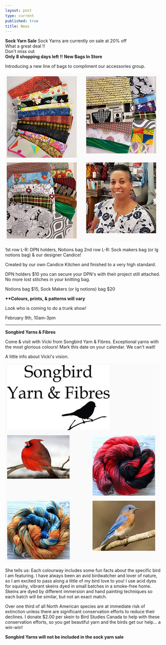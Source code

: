 ```yaml
---
layout: post
type: current
published: true
title: News
---
```

<strong>Sock Yarn Sale</strong>
Sock Yarns are currently on sale at 20% off
<br />
What a great deal !!
<br />
Don't miss out
<br />
<strong>Only 8 shopping days left !!</strong>
<strong>New Bags In Store</strong>

Introducing a new line of bags to compliment our accessories group.

<img src="/img/febwhatsnew.jpg">

1st row L-R: DPN holders, Notions bag
2nd row L-R: Sock makers bag (or lg notions bag) & our designer Candice!

Created by our own Candice Kitchen and finished to a very high standard. 

DPN holders $10
you can secure your DPN's with their project still attached. No more lost stitches in your knitting bag.

Notions bag $15, Sock Makers (or lg notions) bag $20

<strong>**Colours, prints, & patterns will vary</strong>

Look who is coming to do a trunk show!

February 9th, 10am-3pm

<hr>

<strong>Songbird Yarns & Fibres</strong>

Come & visit with Vicki from Songbird Yarn & Fibres. Exceptional yarns with the most glorious colours!  Mark this date
on your calendar. We can't wait!

A little info about Vicki's vision.

<img src="/img/febsongbird.jpg">

She tells us:
Each colourway includes some fun facts about the specific bird I am featuring. I have always been an avid birdwatcher and lover of nature, so I am excited to pass along a little of my bird love to you!  I use acid dyes for squishy, vibrant skeins dyed in small batches in a smoke-free home.  Skeins are dyed by different immersion and hand painting techniques so each batch will be similar, but not an exact match.
 
Over one third of all North American species are at immediate risk of extinction unless there are significant conservation efforts to reduce their declines. I donate $2.00 per skein to Bird Studies Canada to help with these conservation efforts, so you get beautiful yarn and the birds get our help... a win-win!

<strong>**Songbird Yarns will not be included in the sock yarn sale**</strong>
